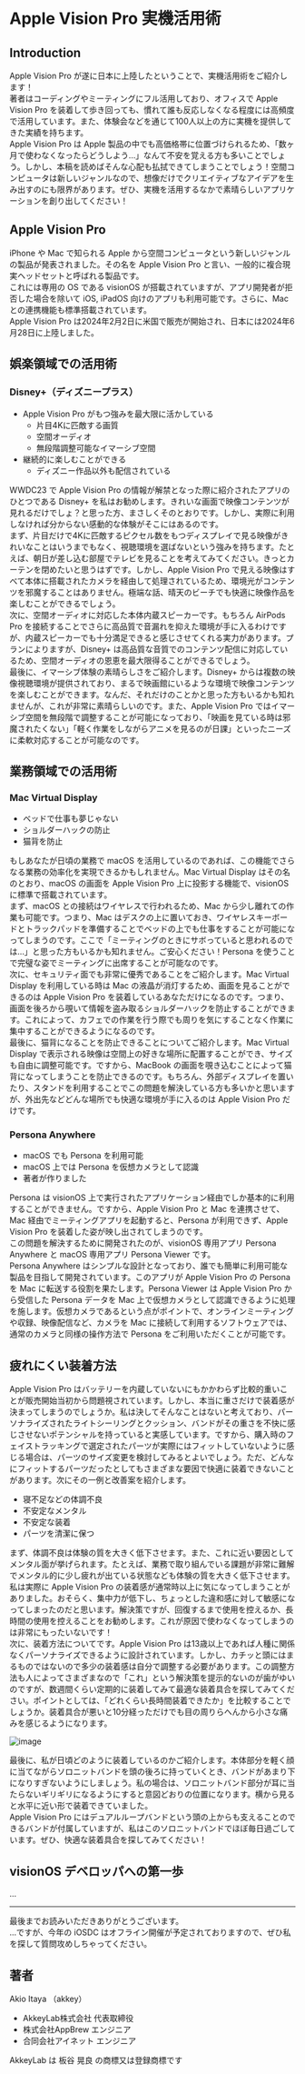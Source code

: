 # Apple Vision Pro 実機活用術

## Introduction
Apple Vision Pro が遂に日本に上陸したということで、実機活用術をご紹介します！  
著者はコーディングやミーティングにフル活用しており、オフィスで Apple Vision Pro を装着して歩き回っても、慣れて誰も反応しなくなる程度には高頻度で活用しています。また、体験会などを通じて100人以上の方に実機を提供してきた実績を持ちます。  
Apple Vision Pro は Apple 製品の中でも高価格帯に位置づけられるため、「数ヶ月で使わなくなったらどうしよう…」なんて不安を覚える方も多いことでしょう。しかし、本稿を読めばそんな心配も払拭できてしまうことでしょう！空間コンピュータは新しいジャンルなので、想像だけでクリエイティブなアイデアを生み出すのにも限界があります。ぜひ、実機を活用するなかで素晴らしいアプリケーションを創り出してください！

## Apple Vision Pro
iPhone や Mac で知られる Apple から空間コンピュータという新しいジャンルの製品が発表されました。その名を Apple Vision Pro と言い、一般的に複合現実ヘッドセットと呼ばれる製品です。  
これには専用の OS である visionOS が搭載されていますが、アプリ開発者が拒否した場合を除いて iOS, iPadOS 向けのアプリも利用可能です。さらに、Mac との連携機能も標準搭載されています。  
Apple Vision Pro は2024年2月2日に米国で販売が開始され、日本には2024年6月28日に上陸しました。

## 娯楽領域での活用術
### Disney+（ディズニープラス）
- Apple Vision Pro がもつ強みを最大限に活かしている
    - 片目4Kに匹敵する画質
    - 空間オーディオ
    - 無段階調整可能なイマーシブ空間
- 継続的に楽しむことができる
    - ディズニー作品以外も配信されている

WWDC23 で Apple Vision Pro の情報が解禁となった際に紹介されたアプリのひとつである Disney+ を私はお勧めします。きれいな画面で映像コンテンツが見れるだけでしょ？と思った方、まさしくそのとおりです。しかし、実際に利用しなければ分からない感動的な体験がそこにはあるのです。  
まず、片目だけで4Kに匹敵するピクセル数をもつディスプレイで見る映像がきれいなことはいうまでもなく、視聴環境を選ばないという強みを持ちます。たとえば、朝日が差し込む部屋でテレビを見ることを考えてみてください。きっとカーテンを閉めたいと思うはずです。しかし、Apple Vision Pro で見える映像はすべて本体に搭載されたカメラを経由して処理されているため、環境光がコンテンツを邪魔することはありません。極端な話、晴天のビーチでも快適に映像作品を楽しむことができるでしょう。  
次に、空間オーディオに対応した本体内蔵スピーカーです。もちろん AirPods Pro を接続することでさらに高品質で音漏れを抑えた環境が手に入るわけですが、内蔵スピーカーでも十分満足できると感じさせてくれる実力があります。プランによりますが、Disney+ は高品質な音質でのコンテンツ配信に対応しているため、空間オーディオの恩恵を最大限得ることができるでしょう。  
最後に、イマーシブ体験の素晴らしさをご紹介します。Disney+ からは複数の映像視聴環境が提供されており、まるで映画館にいるような環境で映像コンテンツを楽しむことができます。なんだ、それだけのことかと思った方もいるかも知れませんが、これが非常に素晴らしいのです。また、Apple Vision Pro ではイマーシブ空間を無段階で調整することが可能になっており、「映画を見ている時は邪魔されたくない」「軽く作業をしながらアニメを見るのが日課」といったニーズに柔軟対応することが可能なのです。

## 業務領域での活用術
### Mac Virtual Display
- ベッドで仕事も夢じゃない
- ショルダーハックの防止
- 猫背を防止

もしあなたが日頃の業務で macOS を活用しているのであれば、この機能でさらなる業務の効率化を実現できるかもしれません。Mac Virtual Display はその名のとおり、macOS の画面を Apple Vision Pro 上に投影する機能で、visionOS に標準で搭載されています。  
まず、macOS との接続はワイヤレスで行われるため、Mac から少し離れての作業も可能です。つまり、Mac はデスクの上に置いておき、ワイヤレスキーボードとトラックパッドを準備することでベッドの上でも仕事をすることが可能になってしまうのです。ここで「ミーティングのときにサボっていると思われるのでは…」と思った方もいるかも知れません。ご安心ください！Persona を使うことで完璧な姿でミーティングに出席することが可能なのです。  
次に、セキュリティ面でも非常に優秀であることをご紹介します。Mac Virtual Display を利用している時は Mac の液晶が消灯するため、画面を見ることができるのは Apple Vision Pro を装着しているあなただけになるのです。つまり、画面を後ろから覗いて情報を盗み取るショルダーハックを防止することができます。これによって、カフェでの作業を行う際でも周りを気にすることなく作業に集中することができるようになるのです。  
最後に、猫背になることを防止できることについてご紹介します。Mac Virtual Display で表示される映像は空間上の好きな場所に配置することができ、サイズも自由に調整可能です。ですから、MacBook の画面を覗き込むことによって猫背になってしまうことを防止できるのです。もちろん、外部ディスプレイを置いたり、スタンドを利用することでこの問題を解決している方も多いかと思いますが、外出先などどんな場所でも快適な環境が手に入るのは Apple Vision Pro だけです。

### Persona Anywhere
- macOS でも Persona を利用可能
- macOS 上では Persona を仮想カメラとして認識
- 著者が作りました

Persona は visionOS 上で実行されたアプリケーション経由でしか基本的に利用することができません。ですから、Apple Vision Pro と Mac を連携させて、Mac 経由でミーティングアプリを起動すると、Persona が利用できず、Apple Vision Pro を装着した姿が映し出されてしまうのです。  
この問題を解決するために開発されたのが、visionOS 専用アプリ Persona Anywhere と macOS 専用アプリ Persona Viewer です。  
Persona Anywhere はシンプルな設計となっており、誰でも簡単に利用可能な製品を目指して開発されています。このアプリが Apple Vision Pro の Persona を Mac に転送する役割を果たします。Persona Viewer は Apple Vision Pro から受信した Persona データを Mac 上で仮想カメラとして認識できるように処理を施します。仮想カメラであるという点がポイントで、オンラインミーティングや収録、映像配信など、カメラを Mac に接続して利用するソフトウェアでは、通常のカメラと同様の操作方法で Persona をご利用いただくことが可能です。

## 疲れにくい装着方法
Apple Vision Pro はバッテリーを内蔵していないにもかかわらず比較的重いことが販売開始当初から問題視されています。しかし、本当に重さだけで装着感が決まってしまうのでしょうか。私は決してそんなことはないと考えており、パーソナライズされたライトシーリングとクッション、バンドがその重さを不快に感じさせないポテンシャルを持っていると実感しています。ですから、購入時のフェイストラッキングで選定されたパーツが実際にはフィットしていないように感じる場合は、パーツのサイズ変更を検討してみるとよいでしょう。ただ、どんなにフィットするパーツだったとしてもさまざまな要因で快適に装着できないことがあります。次にその一例と改善案を紹介します。

- 寝不足などの体調不良
- 不安定なメンタル
- 不安定な装着
- パーツを清潔に保つ

まず、体調不良は体験の質を大きく低下させます。また、これに近い要因としてメンタル面が挙げられます。たとえば、業務で取り組んでいる課題が非常に難解でメンタル的に少し疲れが出ている状態なども体験の質を大きく低下させます。私は実際に Apple Vision Pro の装着感が通常時以上に気になってしまうことがありました。おそらく、集中力が低下し、ちょっとした違和感に対して敏感になってしまったのだと思います。解決策ですが、回復するまで使用を控えるか、長時間の使用を控えることをお勧めします。これが原因で使わなくなってしまうのは非常にもったいないです！  
次に、装着方法についてです。Apple Vision Pro は13歳以上であれば人種に関係なくパーソナライズできるように設計されています。しかし、カチッと頭にはまるものではないので多少の装着感は自分で調整する必要があります。この調整方法も人によってさまざまなので「これ」という解決策を提示的ないのが歯がゆいのですが、数週間くらい定期的に装着してみて最適な装着具合を探してみてください。ポイントとしては、「どれくらい長時間装着できたか」を比較することでしょうか。装着具合が悪いと10分経っただけでも目の周りらへんから小さな痛みを感じるようになります。

![image](images/apple-vision-pro-style.jpg)

最後に、私が日頃どのように装着しているのかご紹介します。本体部分を軽く顔に当てながらソロニットバンドを頭の後ろに持っていくとき、バンドがあまり下になりすぎないようにしましょう。私の場合は、ソロニットバンド部分が耳に当たらないギリギリになるようにすると意図どおりの位置になります。横から見ると水平に近い形で装着できていました。  
Apple Vision Pro にはデュアルループバンドという頭の上からも支えることのできるバンドが付属していますが、私はこのソロニットバンドでほぼ毎日過ごしています。ぜひ、快適な装着具合を探してみてください！

## visionOS デベロッパへの第一歩
...

---

最後までお読みいただきありがとうございます。  
...ですが、今年の iOSDC はオフライン開催が予定されておりますので、ぜひ私を探して質問攻めしちゃってください。  

## 著者
Akio Itaya （akkey）

- AkkeyLab株式会社 代表取締役
- 株式会社AppBrew エンジニア
- 合同会社アイネット エンジニア

AkkeyLab は 板谷 晃良 の商標又は登録商標です
